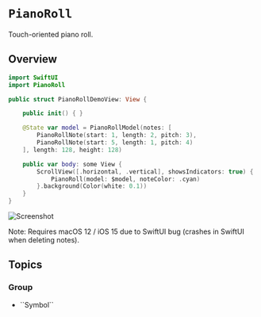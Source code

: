 # ``PianoRoll``

Touch-oriented piano roll.

## Overview

```Swift
import SwiftUI
import PianoRoll

public struct PianoRollDemoView: View {

    public init() { }

    @State var model = PianoRollModel(notes: [
        PianoRollNote(start: 1, length: 2, pitch: 3),
        PianoRollNote(start: 5, length: 1, pitch: 4)
    ], length: 128, height: 128)

    public var body: some View {
        ScrollView([.horizontal, .vertical], showsIndicators: true) {
            PianoRoll(model: $model, noteColor: .cyan)
        }.background(Color(white: 0.1))
    }
}
```

![Screenshot](screenshot)

Note: Requires macOS 12 / iOS 15 due to SwiftUI bug (crashes in SwiftUI when deleting notes). 

## Topics

### <!--@START_MENU_TOKEN@-->Group<!--@END_MENU_TOKEN@-->

- <!--@START_MENU_TOKEN@-->``Symbol``<!--@END_MENU_TOKEN@-->
